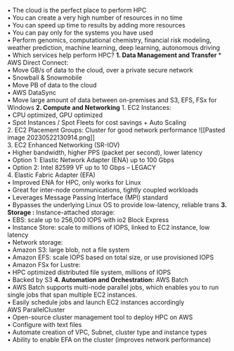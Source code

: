 • The cloud is the perfect place to perform HPC  
• You can create a very high number of resources in no time  
• You can speed up time to results by adding more resources  
• You can pay only for the systems you have used  
• Perform genomics, computational chemistry, financial risk modeling, weather prediction, machine learning, deep learning, autonomous driving  
• Which services help perform HPC?
		**1. Data Management and Transfer**
				* AWS Direct Connect:  
						• Move GB/s of data to the cloud, over a private secure network  
				• Snowball & Snowmobile  
						• Move PB of data to the cloud  
				• AWS DataSync  
						• Move large amount of data between on-premises and S3, EFS, FSx for Windows
		**2. Compute and Networking** 
				1. EC2 Instances:  
						• CPU optimized, GPU optimized  
						• Spot Instances / Spot Fleets for cost savings + Auto Scaling  
				2.  EC2 Placement Groups: Cluster for good network performance 
				![[Pasted image 20230522130914.png]] 		
				3.  EC2 Enhanced Networking (SR-IOV)  
						• Higher bandwidth, higher PPS (packet per second), lower latency  
						• Option 1: Elastic Network Adapter (ENA) up to 100 Gbps  
						• Option 2: Intel 82599 VF up to 10 Gbps – LEGACY  
				4. Elastic Fabric Adapter (EFA)  
						• Improved ENA for HPC, only works for Linux  
						• Great for inter-node communications, tightly coupled workloads  
						• Leverages Message Passing Interface (MPI) standard  
						• Bypasses the underlying Linux OS to provide low-latency, reliable trans
		**3. Storage :** 
				Instance-attached storage:  
						• EBS: scale up to 256,000 IOPS with io2 Block Express  
						• Instance Store: scale to millions of IOPS, linked to EC2 instance, low latency  
				• Network storage:  
						• Amazon S3: large blob, not a file system  
						• Amazon EFS: scale IOPS based on total size, or use provisioned IOPS  
						• Amazon FSx for Lustre:  
								• HPC optimized distributed file system, millions of IOPS  
								• Backed by S3
		**4. Automation and Orchestration:**
				AWS Batch  
						• AWS Batch supports multi-node parallel jobs, which enables you to run single jobs that span multiple EC2 instances.  
						• Easily schedule jobs and launch EC2 instances accordingly  
				AWS ParallelCluster  
						• Open-source cluster management tool to deploy HPC on AWS  
						• Configure with text files  
						• Automate creation of VPC, Subnet, cluster type and instance types  
						• Ability to enable EFA on the cluster (improves network performance)